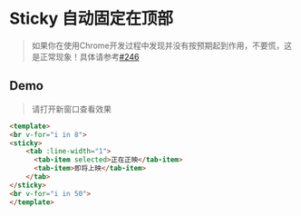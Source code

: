 # Sticky 自动固定在顶部

> 如果你在使用Chrome开发过程中发现并没有按预期起到作用，不要慌，这是正常现象！具体请参考[#246](https://github.com/airyland/vux/issues/246)

## Demo

> 请打开新窗口查看效果

``` html
<template>
<br v-for="i in 8">
<sticky>
	<tab :line-width="1">
	  <tab-item selected>正在正映</tab-item>
	  <tab-item>即将上映</tab-item>
	</tab>
</sticky>
<br v-for="i in 50">
</template>
```
